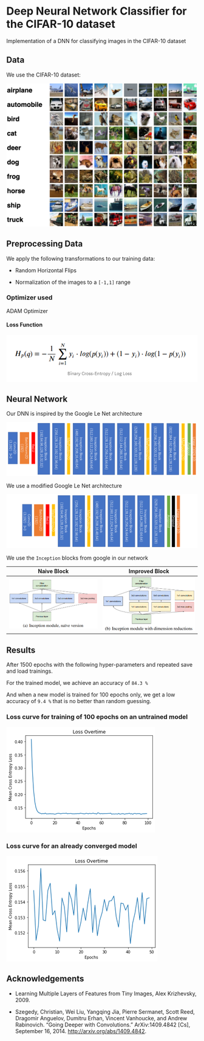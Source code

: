 # Deep Neural Network Classifier for the CIFAR-10 dataset

Implementation of a DNN for classifying images in the CIFAR-10 dataset

## Data

We use the CIFAR-10 dataset:

![](img/cifar10.png)

## Preprocessing Data

We apply the following transformations to our training data:

-   Random Horizontal Flips

-   Normalization of the images to a `[-1,1]` range

### Optimizer used

ADAM Optimizer

#### Loss Function

![](img/cross_entropy_loss.png)

## Neural Network

Our DNN is inspired by the Google Le Net architecture

![](img/gnet.png)

We use a modified Google Le Net architecture

![](img/modified_gnet.jpg)

We use the `Inception` blocks from google in our network

|          Naive Block         |     Improved Block     |
| :--------------------------: | :--------------------: |
| ![](img/inception_naive.png) | ![](img/inception.png) |

## Results

After 1500 epochs with the following hyper-parameters and repeated save and load trainings.

For the trained model, we achieve an accuracy of `84.3 %`

And when a new model is trained for 100 epochs only, we get a low accuracy of `9.4 %` that is no better than random guessing.

### Loss curve for training of 100 epochs on an untrained model

![](img/converging_loss.png)

### Loss curve for an already converged model

![](img/non_converging_loss.png)

## Acknowledgements

-   Learning Multiple Layers of Features from Tiny Images, Alex Krizhevsky, 2009.

-   Szegedy, Christian, Wei Liu, Yangqing Jia, Pierre Sermanet, Scott Reed, Dragomir Anguelov, Dumitru Erhan, Vincent Vanhoucke, and Andrew Rabinovich. “Going Deeper with Convolutions.” ArXiv:1409.4842 [Cs], September 16, 2014. <http://arxiv.org/abs/1409.4842>.
